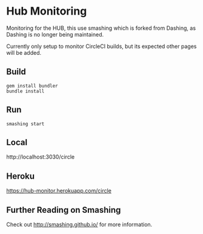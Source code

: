 Hub Monitoring
====
Monitoring for the HUB, this use smashing which is forked from Dashing, as Dashing is no longer being maintained.

Currently only setup to monitor CircleCI builds, but its expected other pages will be added.

Build
----
```
gem install bundler
bundle install
```

Run
----
```
smashing start
```

Local
----
http://localhost:3030/circle

Heroku
----
https://hub-monitor.herokuapp.com/circle


Further Reading on Smashing
----
Check out http://smashing.github.io/ for more information.